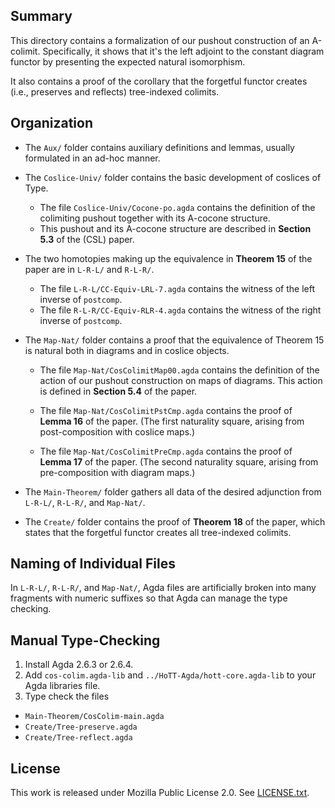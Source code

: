 ## Summary

This directory contains a formalization of our pushout construction
of an A-colimit. Specifically, it shows that it's the left adjoint
to the constant diagram functor by presenting the expected natural
isomorphism.

It also contains a proof of the corollary that the forgetful functor
creates (i.e., preserves and reflects) tree-indexed colimits.

## Organization

- The `Aux/` folder contains auxiliary definitions and lemmas,
  usually formulated in an ad-hoc manner.

- The `Coslice-Univ/` folder contains the basic development of coslices of Type.

  - The file `Coslice-Univ/Cocone-po.agda` contains the definition
    of the colimiting pushout together with its A-cocone structure.
  - This pushout and its A-cocone structure are described
    in **Section 5.3** of the (CSL) paper.

- The two homotopies making up the equivalence in **Theorem 15**
  of the paper are in `L-R-L/` and `R-L-R/`.

  - The file `L-R-L/CC-Equiv-LRL-7.agda` contains the witness
    of the left inverse of `postcomp`.
  - The file `R-L-R/CC-Equiv-RLR-4.agda` contains the
    witness of the right inverse of `postcomp`.

- The `Map-Nat/` folder contains a proof that the equivalence of
  Theorem 15 is natural both in diagrams and in coslice objects.

  - The file `Map-Nat/CosColimitMap00.agda` contains the definition
    of the action of our pushout construction on maps of diagrams.
    This action is defined in **Section 5.4** of the paper.

  - The file `Map-Nat/CosColimitPstCmp.agda` contains the proof
    of **Lemma 16** of the paper. (The first naturality square, arising
    from post-composition with coslice maps.)

  - The file `Map-Nat/CosColimitPreCmp.agda` contains the proof
    of **Lemma 17** of the paper. (The second naturality square,
    arising from pre-composition with diagram maps.)

- The `Main-Theorem/` folder gathers all data of the desired
  adjunction from `L-R-L/`, `R-L-R/`, and `Map-Nat/`.

- The `Create/` folder contains the proof of **Theorem 18** of the paper,
  which states that the forgetful functor creates all tree-indexed colimits.

## Naming of Individual Files

In `L-R-L/`, `R-L-R/`, and `Map-Nat/`, Agda files are artificially
broken into many fragments with numeric suffixes so that Agda can
manage the type checking.

## Manual Type-Checking

1. Install Agda 2.6.3 or 2.6.4.
2. Add `cos-colim.agda-lib` and `../HoTT-Agda/hott-core.agda-lib` to your Agda libraries file.
3. Type check the files
 - `Main-Theorem/CosColim-main.agda`
 - `Create/Tree-preserve.agda`
 - `Create/Tree-reflect.agda`

## License

This work is released under Mozilla Public License 2.0.
See [LICENSE.txt](LICENSE.txt).
